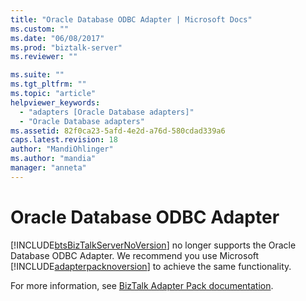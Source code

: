 ```yaml
---
title: "Oracle Database ODBC Adapter | Microsoft Docs"
ms.custom: ""
ms.date: "06/08/2017"
ms.prod: "biztalk-server"
ms.reviewer: ""

ms.suite: ""
ms.tgt_pltfrm: ""
ms.topic: "article"
helpviewer_keywords: 
  - "adapters [Oracle Database adapters]"
  - "Oracle Database adapters"
ms.assetid: 82f0ca23-5afd-4e2d-a76d-580cdad339a6
caps.latest.revision: 18
author: "MandiOhlinger"
ms.author: "mandia"
manager: "anneta"
---
```

# Oracle Database ODBC Adapter
[!INCLUDE[btsBizTalkServerNoVersion](../includes/btsbiztalkservernoversion-md.md)] no longer supports the Oracle Database ODBC Adapter. We recommend you use Microsoft [!INCLUDE[adapterpacknoversion](../includes/adapterpacknoversion-md.md)] to achieve the same functionality.  
  
 For more information, see [BizTalk Adapter Pack documentation](../adapters-and-accelerators/biztalk-adapter-pack.md).